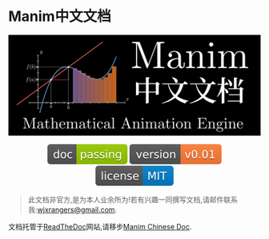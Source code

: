 # Manim中文文档

![logo](README.assets/logo_cut.png)

<div style="text-align: center;">
<img alt="" src="README.assets\doc-passing-green.svg" style="margin: 0 auto;" />
<img alt="" src="README.assets\version-v0.01-orange.svg" style="margin: 0 auto;" />
<img alt="" src="README.assets\license-MIT-blue.svg" style="margin: 0 auto;" />
</div>

> 此文档非官方,是为本人业余所为!若有兴趣一同撰写文档,请邮件联系我:wjxrangers@gmail.com.

文档托管于[ReadTheDoc](https://readthedocs.org/)网站,请移步[Manim Chinese Doc](https://manim-doc.readthedocs.io/zh/latest/).

